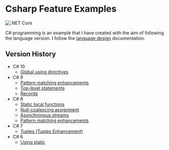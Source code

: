 # Csharp Feature Examples

![.NET Core](https://github.com/ibrahimatay/CsharpLangExamples/workflows/.NET%20Core/badge.svg)

C# programming is an example that I have created with the aim of following the language version. I follow the [language design] documentation.

[language design]: https://github.com/dotnet/csharplang

## Version History

* C# 10
  * [Global using directives](GlobalUsingDirective/)
* C# 9
  * [Pattern matching enhancements](PatternMatchingCsharp9/)
  * [Top-level statements](TopLevelStatements/)
  * [Records](RecordTypes/)
* C# 8
  * [Static local functions](StaticLocalFunctions/)
  * [Null-coalescing assignment](NullCoalescing/)
  * [Asynchronous streams](AsynchronousStreams/)
  * [Pattern matching enhancements](PatternMatching/)
* C# 7
  * [Tuples (Tuples Enhancement)](TupleTypes/)
* C# 6
  * [Using static](UsingStaticDirective/)
